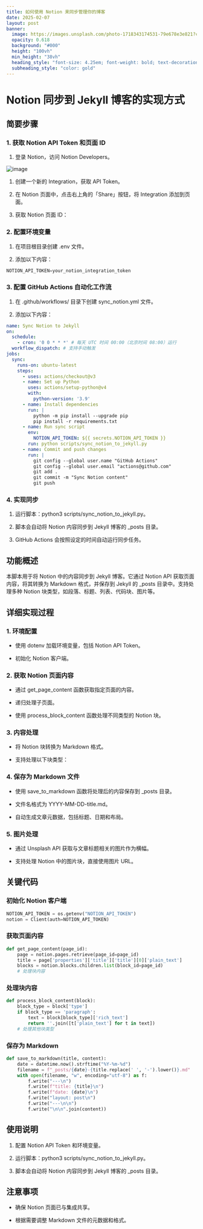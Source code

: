 ```yaml
---
title: 如何使用 Notion 来同步管理你的博客
date: 2025-02-07
layout: post
banner:
  image: https://images.unsplash.com/photo-1718343174531-79e678e3e821?crop=entropy&cs=tinysrgb&fit=max&fm=jpg&ixid=M3w2OTIwMzJ8MHwxfHJhbmRvbXx8fHx8fHx8fDE3Mzg5MjM1ODR8&ixlib=rb-4.0.3&q=80&w=1080
  opacity: 0.618
  background: "#000"
  height: "100vh"
  min_height: "38vh"
  heading_style: "font-size: 4.25em; font-weight: bold; text-decoration: underline"
  subheading_style: "color: gold"
---
```


# Notion 同步到 Jekyll 博客的实现方式

## 简要步骤

### 1. 获取 Notion API Token 和页面 ID

1. 登录 Notion，访问 Notion Developers。

![image](https://prod-files-secure.s3.us-west-2.amazonaws.com/a7a0cc5a-89b9-4cda-8686-1fba0ca52f40/d19c1afe-dea5-4312-9333-786b0ba83054/image.png?X-Amz-Algorithm=AWS4-HMAC-SHA256&X-Amz-Content-Sha256=UNSIGNED-PAYLOAD&X-Amz-Credential=ASIAZI2LB466RJLHCKK3%2F20250207%2Fus-west-2%2Fs3%2Faws4_request&X-Amz-Date=20250207T101944Z&X-Amz-Expires=3600&X-Amz-Security-Token=IQoJb3JpZ2luX2VjEFgaCXVzLXdlc3QtMiJHMEUCIDx7mVUjULJjfEZwOpLHbW9WaNq4G3%2B%2FiYP4pVKvznRuAiEA1eCqs113RbxEvw7taJ6rB%2F%2B59jRZZW6FozN5AF6Dz4Yq%2FwMIcRAAGgw2Mzc0MjMxODM4MDUiDJHYXH%2BfGQ%2FgwNyz1yrcA%2F5qjM432Ut6ZCkadcjxE6xQmhjWEcKn41tgzU8abMBlm7VuRPKUh7no3z3R%2FCCdn687V9YiPySuoALaiX8li2LXZxdZ31ib1ITcgELTnACDCt5LflWDdvMvWUo86nHuRBH5dREMl9JtDzu4krrzX2zB9f%2Fb%2F3x%2FiYrNgJprRyU%2BRebyhrlYQUN4a6sSAd5qQMAMJh6%2BrbnPMU6o7Ror3mCo11zrNIVusrJ2ssOJAY5qdmONk25qRCR%2BF3JwJW8%2FyEWyW4K6napPv18YqpiQNi1hLWZOGWHp0TA8aJybzH5ZDVHAs26MKy9jnudhu7i8hszQqRKDrya5vUR0nsN2JHlKwefo0jNW%2Bjyv9x6r%2B55P4hjAcLcM%2Bqxyi5YyArui8LS67nveaVL7iY4s9hjkNnJqpAq5wKM7GW6E%2B4mahhhrbTvzYfACl%2Br3eshyHxZoYHzNsnyU%2FPLPO6bbNldfHACmE0u3F4ky8YUQz81GkYDiypo8MaJdJXxx64MLRpWG094gFeOSKrEOGaNajrXW%2Bwrnm11pOiVL0MOoCogOrsOs1%2Fj5%2Bwd8r%2Bb4AieaWE8NCnzilOCOeaUg%2BWTat2Z%2FoUkFogr7dSUUI3LNsIonhszJApE9muqRfeRAyPJdMN76lr0GOqUBmmyL%2Fxamg6WQhtKhOYvkBIU0PDXwBeQcNrEHiSCL6h7NYPMyodEP9KIbTX3aLWdY7HHZ5Y41yatxcRSC9jgtY6TN%2FGwA2U2PNIcjqQcE068SMlB5kUvywBq6ua1%2BhklrT%2BaUBrHTwDSbjZjh8z%2F2FZPRf5sHht5pHQXjGP%2FBRlSc9AGn6sQQm%2Fy0%2FtoW10TGgIBa4DHrQCLSYLDMdSjaZtVM7OrS&X-Amz-Signature=248836aee1a70b1e4101e3969c7d565e7dbe5b0d6c7b73e95a26fc23b9c952f4&X-Amz-SignedHeaders=host&x-id=GetObject)

1. 创建一个新的 Integration，获取 API Token。

1. 在 Notion 页面中，点击右上角的「Share」按钮，将 Integration 添加到页面。

1. 获取 Notion 页面 ID：


### 2. 配置环境变量

1. 在项目根目录创建 .env 文件。

1. 添加以下内容：

```javascript
NOTION_API_TOKEN=your_notion_integration_token
```

### 3. 配置 GitHub Actions 自动化工作流

1. 在 .github/workflows/ 目录下创建 sync_notion.yml 文件。

1. 添加以下内容：

```yaml
name: Sync Notion to Jekyll
on:
  schedule:
    - cron: '0 0 * * *' # 每天 UTC 时间 00:00（北京时间 08:00）运行
  workflow_dispatch: # 支持手动触发
jobs:
  sync:
    runs-on: ubuntu-latest
    steps:
      - uses: actions/checkout@v3
      - name: Set up Python
        uses: actions/setup-python@v4
        with:
          python-version: '3.9'
      - name: Install dependencies
        run: |
          python -m pip install --upgrade pip
          pip install -r requirements.txt
      - name: Run sync script
        env:
          NOTION_API_TOKEN: ${{ secrets.NOTION_API_TOKEN }}
        run: python scripts/sync_notion_to_jekyll.py
      - name: Commit and push changes
        run: |
          git config --global user.name "GitHub Actions"
          git config --global user.email "actions@github.com"
          git add .
          git commit -m "Sync Notion content"
          git push
```

### 4. 实现同步

1. 运行脚本：python3 scripts/sync_notion_to_jekyll.py。

1. 脚本会自动将 Notion 内容同步到 Jekyll 博客的 _posts 目录。

1. GitHub Actions 会按照设定的时间自动运行同步任务。

## 功能概述

本脚本用于将 Notion 中的内容同步到 Jekyll 博客。它通过 Notion API 获取页面内容，将其转换为 Markdown 格式，并保存到 Jekyll 的 _posts 目录中。支持处理多种 Notion 块类型，如段落、标题、列表、代码块、图片等。

## 详细实现过程

### 1. 环境配置

- 使用 dotenv 加载环境变量，包括 Notion API Token。

- 初始化 Notion 客户端。

### 2. 获取 Notion 页面内容

- 通过 get_page_content 函数获取指定页面的内容。

- 递归处理子页面。

- 使用 process_block_content 函数处理不同类型的 Notion 块。

### 3. 内容处理

- 将 Notion 块转换为 Markdown 格式。

- 支持处理以下块类型：


### 4. 保存为 Markdown 文件

- 使用 save_to_markdown 函数将处理后的内容保存到 _posts 目录。

- 文件名格式为 YYYY-MM-DD-title.md。

- 自动生成文章元数据，包括标题、日期和布局。

### 5. 图片处理

- 通过 Unsplash API 获取与文章标题相关的图片作为横幅。

- 支持处理 Notion 中的图片块，直接使用图片 URL。

## 关键代码

### 初始化 Notion 客户端

```python
NOTION_API_TOKEN = os.getenv("NOTION_API_TOKEN")
notion = Client(auth=NOTION_API_TOKEN)
```

### 获取页面内容

```python
def get_page_content(page_id):
    page = notion.pages.retrieve(page_id=page_id)
    title = page['properties']['title']['title'][0]['plain_text']
    blocks = notion.blocks.children.list(block_id=page_id)
    # 处理块内容
```

### 处理块内容

```python
def process_block_content(block):
    block_type = block['type']
    if block_type == 'paragraph':
        text = block[block_type]['rich_text']
        return ''.join([t['plain_text'] for t in text])
    # 处理其他块类型
```

### 保存为 Markdown

```python
def save_to_markdown(title, content):
    date = datetime.now().strftime("%Y-%m-%d")
    filename = f"_posts/{date}-{title.replace(' ', '-').lower()}.md"
    with open(filename, "w", encoding="utf-8") as f:
        f.write("---\n")
        f.write(f"title: {title}\n")
        f.write(f"date: {date}\n")
        f.write("layout: post\n")
        f.write("---\n\n")
        f.write("\n\n".join(content))
```

## 使用说明

1. 配置 Notion API Token 和环境变量。

1. 运行脚本：python3 scripts/sync_notion_to_jekyll.py。

1. 脚本会自动将 Notion 内容同步到 Jekyll 博客的 _posts 目录。

## 注意事项

- 确保 Notion 页面已与集成共享。

- 根据需要调整 Markdown 文件的元数据和格式。